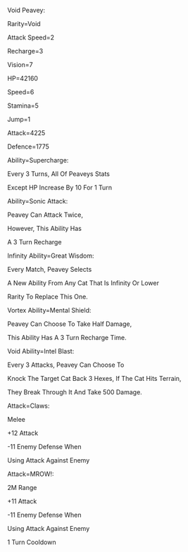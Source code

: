 Void Peavey:

Rarity=Void

Attack Speed=2

Recharge=3

Vision=7

HP=42160

Speed=6

Stamina=5

Jump=1

Attack=4225

Defence=1775

Ability=Supercharge:

Every 3 Turns, All Of Peaveys Stats

Except HP Increase By 10 For 1 Turn

Ability=Sonic Attack:

Peavey Can Attack Twice,

However, This Ability Has

A 3 Turn Recharge

Infinity Ability=Great Wisdom:

Every Match, Peavey Selects 

A New Ability From Any Cat That Is Infinity Or Lower

Rarity To Replace This One.

Vortex Ability=Mental Shield:

Peavey Can Choose To Take Half Damage,

This Ability Has A 3 Turn Recharge Time.

Void Ability=Intel Blast:

Every 3 Attacks, Peavey Can Choose To

Knock The Target Cat Back 3 Hexes, If The Cat Hits Terrain,

They Break Through It And Take 500 Damage.

Attack=Claws:

Melee

+12 Attack

-11 Enemy Defense When

Using Attack Against Enemy

Attack=MROW!:

2M Range

+11 Attack

-11 Enemy Defense When

Using Attack Against Enemy

1 Turn Cooldown
